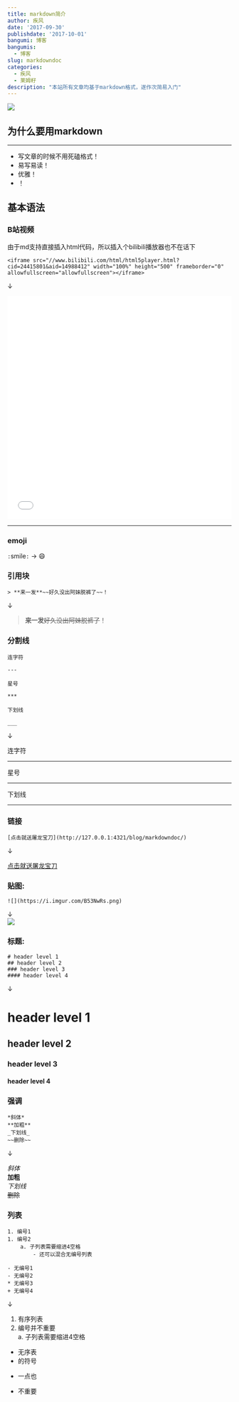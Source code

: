 ```yaml
---
title: markdown简介
author: 疾风
date: '2017-09-30'
publishdate: '2017-10-01'
bangumi: 博客
bangumis: 
  - 博客
slug: markdowndoc
categories: 
  - 疾风
  - 莱姆籽
description: "本站所有文章均基于markdown格式，遂作次简易入门"
---
```


![](https://i.imgur.com/Ce0lBtF.png)

## 为什么要用markdown

***

- 写文章的时候不用死磕格式！  
- 易写易读！  
- 优雅！  
- ！  

## 基本语法

### B站视频 

由于md支持直接插入html代码，所以插入个bilibili播放器也不在话下

```
<iframe src="//www.bilibili.com/html/html5player.html?cid=24415801&aid=14988412" width="100%" height="500" frameborder="0" allowfullscreen="allowfullscreen"></iframe>
```

↓

<iframe src="//www.bilibili.com/html/html5player.html?cid=24415801&aid=14988412" width="100%" height="500" frameborder="0" allowfullscreen="allowfullscreen"></iframe>




***

### emoji
`:`smile`:` → :smile:

### 引用块

```
> **来一发**~~好久没出阿妹脱裤了~~！
```

↓

> **来一发**~~好久没出阿妹脱裤了~~！

### 分割线

```
连字符

---

星号

***

下划线

___

```

↓

连字符

---

星号

***

下划线

___



### 链接

```
[点击就送屠龙宝刀](http://127.0.0.1:4321/blog/markdowndoc/)
```

↓

[点击就送屠龙宝刀](http://127.0.0.1:4321/blog/markdowndoc/)


### 贴图:

```
![](https://i.imgur.com/B53NwRs.png)
```
↓  
![](https://i.imgur.com/B53NwRs.png)

### 标题:  

```
# header level 1  
## header level 2  
### header level 3  
#### header level 4  
```

↓  

# header level 1 
## header level 2
### header level 3
#### header level 4

### 强调

```
*斜体*
**加粗**
_下划线_
~~删除~~
```

↓

*斜体*  
**加粗**  
_下划线_  
~~删除~~  

### 列表

```
1. 编号1
1. 编号2  
    a. 子列表需要缩进4空格  
        - 还可以混合无编号列表  

- 无编号1
- 无编号2
* 无编号3
+ 无编号4
```

↓

1. 有序列表   
1. 编号并不重要  
    a. 子列表需要缩进4空格  

- 无序表
- 的符号
* 一点也
+ 不重要





